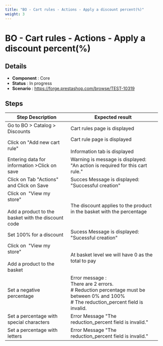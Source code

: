 ```yaml
---
title: "BO - Cart rules - Actions - Apply a discount percent(%)"
weight: 3
---
```


# BO - Cart rules - Actions - Apply a discount percent(%)
## Details
* **Component** : Core
* **Status** : In progress
* **Scenario** : https://forge.prestashop.com/browse/TEST-10319

## Steps
| Step Description | Expected result |
| ----- | ----- |
| Go to BO > Catalog > Discounts | Cart rules page is displayed |
| Click on "Add new cart rule" | Cart rule page is displayed<br><br>Information tab is displayed |
| Entering data for information >Click on save | Warning is message is displayed: "An action is required for this cart rule." |
| Click on Tab "Actions" and Click on Save | Succes Message is displayed: "Successful creation" |
| Click on  "View my store" <br><br>Add a product to the basket with the discount code | The discount applies to the product in the basket with the percentage |
| Set 100% for a discount | Sucess Message is displayed: "Sucessful creation" |
| Click on  "View my store" <br><br>Add a product to the basket | At basket level we will have 0 as the total to pay |
| Set a negative percentage | Error message : <br>There are 2 errors.<br> # Reduction percentage must be between 0% and 100%<br> # The reduction_percent field is invalid. |
| Set a percentage with special characters | Error Message "The reduction_percent field is invalid." |
| Set a percentage with letters | Error Message "The reduction_percent field is invalid." |
